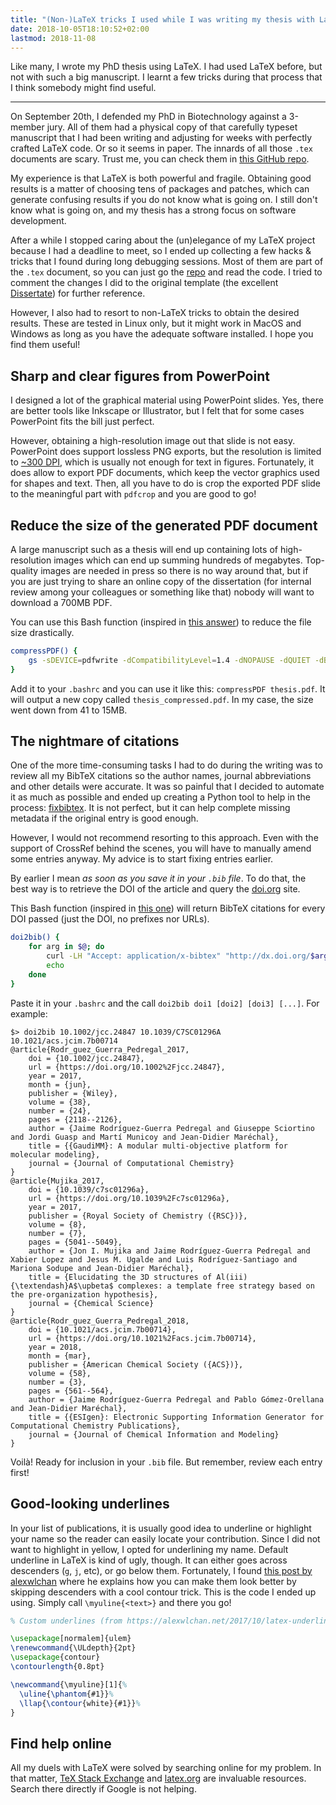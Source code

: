 ```yaml
---
title: "(Non-)LaTeX tricks I used while I was writing my thesis with LaTeX"
date: 2018-10-05T18:10:52+02:00
lastmod: 2018-11-08
---
```


Like many, I wrote my PhD thesis using LaTeX. I had used LaTeX before, but not with such a big manuscript. I learnt a few tricks during that process that I think somebody might find useful.

<!--more-->

---

On September 20th, I defended my PhD in Biotechnology against a 3-member jury. All of them had a physical copy of that carefully typeset manuscript that I had been writing and adjusting for weeks with perfectly crafted LaTeX code. Or so it seems in paper. The innards of all those `.tex` documents are scary. Trust me, you can check them in [this GitHub repo](https://github.com/jaimergp/phd-biotechnology-thesis).

My experience is that LaTeX is both powerful and fragile. Obtaining good results is a matter of choosing tens of packages and patches, which can generate confusing results if you do not know what is going on. I still don't know what is going on, and my thesis has a strong focus on software development.

After a while I stopped caring about the (un)elegance of my LaTeX project because I had a deadline to meet, so I ended up collecting a few hacks & tricks that I found during long debugging sessions. Most of them are part of the `.tex` document, so you can just go the [repo](https://github.com/jaimergp/phd-biotechnology-thesis) and read the code. I tried to comment the changes I did to the original template (the excellent [Dissertate](https://github.com/suchow/Dissertate)) for further reference.

However, I also had to resort to non-LaTeX tricks to obtain the desired results.  These are tested in Linux only, but it might work in MacOS and Windows as long as you have the adequate software installed. I hope you find them useful!


## Sharp and clear figures from PowerPoint

I designed a lot of the graphical material using PowerPoint slides. Yes, there are better tools like Inkscape or Illustrator, but I felt that for some cases PowerPoint fits the bill just perfect.

However, obtaining a high-resolution image out that slide is not easy. PowerPoint does support lossless PNG exports, but the resolution is limited to [~300 DPI](https://support.microsoft.com/en-us/help/827745/how-to-change-the-export-resolution-of-a-powerpoint-slide), which is usually not enough for text in figures. Fortunately, it does allow to export PDF documents, which keep the vector graphics used for shapes and text. Then, all you have to do is crop the exported PDF slide to the meaningful part with `pdfcrop` and you are good to go!

## Reduce the size of the generated PDF document

A large manuscript such as a thesis will end up containing lots of high-resolution images which can end up summing hundreds of megabytes. Top-quality images are needed in press so there is no way around that, but if you are just trying to share an online copy of the dissertation (for internal review among your colleagues or something like that) nobody will want to download a 700MB PDF.

You can use this Bash function (inspired in [this answer](https://tex.stackexchange.com/a/19047)) to reduce the file size drastically.

```bash
compressPDF() {
    gs -sDEVICE=pdfwrite -dCompatibilityLevel=1.4 -dNOPAUSE -dQUIET -dBATCH -sOutputFile=${1%.pdf}_compressed.pdf $1
}
```

Add it to your `.bashrc` and you can use it like this: `compressPDF thesis.pdf`. It will output a new copy called `thesis_compressed.pdf`. In my case, the size went down from 41 to 15MB.

## The nightmare of citations

One of the more time-consuming tasks I had to do during the writing was to review all my BibTeX citations so the author names, journal abbreviations and other details were accurate. It was so painful that I decided to automate it as much as possible and ended up creating a Python tool to help in the process: [fixbibtex](https://github.com/jaimergp/fixbibtex). It is not perfect, but it can help complete missing metadata if the original entry is good enough.

However, I would not recommend resorting to this approach. Even with the support of CrossRef behind the scenes, you will have to manually amend some entries anyway. My advice is to start fixing entries earlier.

By earlier I mean *as soon as you save it in your `.bib` file*. To do that, the best way is to retrieve the DOI of the article and query the [doi.org](https://doi.org) site.

This Bash function (inspired in [this one](https://users.aalto.fi/~mkouhia/2016/bibtex-from-dx-doi-org/)) will return BibTeX citations for every DOI passed (just the DOI, no prefixes nor URLs).

```bash
doi2bib() {
    for arg in $@; do
        curl -LH "Accept: application/x-bibtex" "http://dx.doi.org/$arg"
        echo
    done
}

```

Paste it in your `.bashrc` and the call `doi2bib doi1 [doi2] [doi3] [...]`. For example:

```
$> doi2bib 10.1002/jcc.24847 10.1039/C7SC01296A 10.1021/acs.jcim.7b00714
@article{Rodr_guez_Guerra_Pedregal_2017,
	doi = {10.1002/jcc.24847},
	url = {https://doi.org/10.1002%2Fjcc.24847},
	year = 2017,
	month = {jun},
	publisher = {Wiley},
	volume = {38},
	number = {24},
	pages = {2118--2126},
	author = {Jaime Rodríguez-Guerra Pedregal and Giuseppe Sciortino and Jordi Guasp and Martí Municoy and Jean-Didier Maréchal},
	title = {{GaudiMM}: A modular multi-objective platform for molecular modeling},
	journal = {Journal of Computational Chemistry}
}
@article{Mujika_2017,
	doi = {10.1039/c7sc01296a},
	url = {https://doi.org/10.1039%2Fc7sc01296a},
	year = 2017,
	publisher = {Royal Society of Chemistry ({RSC})},
	volume = {8},
	number = {7},
	pages = {5041--5049},
	author = {Jon I. Mujika and Jaime Rodríguez-Guerra Pedregal and Xabier Lopez and Jesus M. Ugalde and Luis Rodríguez-Santiago and Mariona Sodupe and Jean-Didier Maréchal},
	title = {Elucidating the 3D structures of Al(iii){\textendash}A$\upbeta$ complexes: a template free strategy based on the pre-organization hypothesis},
	journal = {Chemical Science}
}
@article{Rodr_guez_Guerra_Pedregal_2018,
	doi = {10.1021/acs.jcim.7b00714},
	url = {https://doi.org/10.1021%2Facs.jcim.7b00714},
	year = 2018,
	month = {mar},
	publisher = {American Chemical Society ({ACS})},
	volume = {58},
	number = {3},
	pages = {561--564},
	author = {Jaime Rodríguez-Guerra Pedregal and Pablo Gómez-Orellana and Jean-Didier Maréchal},
	title = {{ESIgen}: Electronic Supporting Information Generator for Computational Chemistry Publications},
	journal = {Journal of Chemical Information and Modeling}
}

```

Voilà! Ready for inclusion in your `.bib` file. But remember, review each entry first!

## Good-looking underlines

In your list of publications, it is usually good idea to underline or highlight your name so the reader can easily locate your contribution. Since I did not want to highlight in yellow, I opted for underlining my name. Default underline in LaTeX is kind of ugly, though. It can either goes across descenders (`g`, `j`, etc), or go below them. Fortunately, I found [this post by alexwlchan](https://alexwlchan.net/2017/10/latex-underlines/) where he explains how you can make them look better by skipping descenders with a cool contour trick. This is the code I ended up using. Simply call `\myuline{<text>}` and there you go!

```tex
% Custom underlines (from https://alexwlchan.net/2017/10/latex-underlines/)

\usepackage[normalem]{ulem}
\renewcommand{\ULdepth}{2pt}
\usepackage{contour}
\contourlength{0.8pt}

\newcommand{\myuline}[1]{%
  \uline{\phantom{#1}}%
  \llap{\contour{white}{#1}}%
}
```


## Find help online


All my duels with LaTeX were solved by searching online for my problem. In that matter, [TeX Stack Exchange](https://tex.stackexchange.com) and [latex.org](https://latex.org/forum) are invaluable resources. Search there directly if Google is not helping.